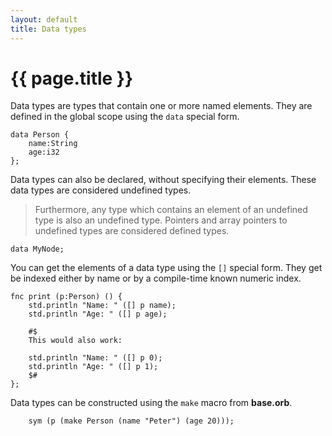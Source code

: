 ```yaml
---
layout: default
title: Data types
---
```

# {{ page.title }}

Data types are types that contain one or more named elements. They are defined in the global scope using the `data` special form.

```
data Person {
    name:String
    age:i32
};
```

Data types can also be declared, without specifying their elements. These data types are considered undefined types.

> Furthermore, any type which contains an element of an undefined type is also an undefined type. Pointers and array pointers to undefined types are considered defined types.

```
data MyNode;
```

You can get the elements of a data type using the `[]` special form. They get be indexed either by name or by a compile-time known numeric index.

```
fnc print (p:Person) () {
    std.println "Name: " ([] p name);
    std.println "Age: " ([] p age);

    #$
    This would also work:

    std.println "Name: " ([] p 0);
    std.println "Age: " ([] p 1);
    $#
};
```

Data types can be constructed using the `make` macro from **base.orb**.

```
    sym (p (make Person (name "Peter") (age 20)));
```